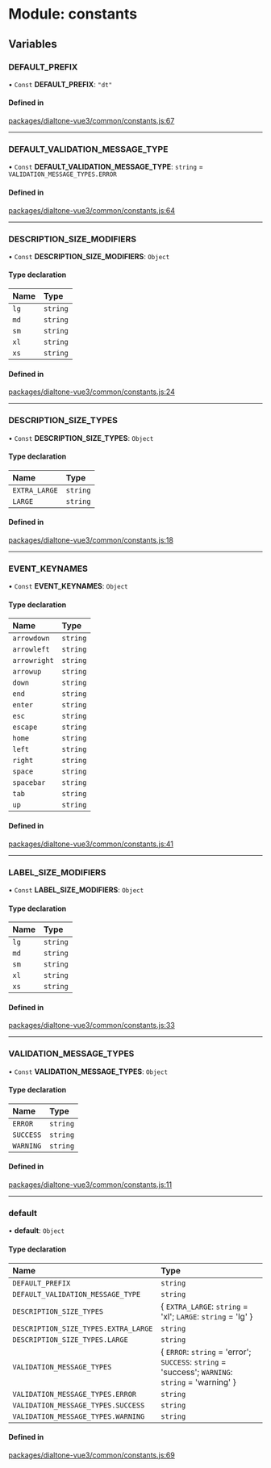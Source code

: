 # Module: constants

## Variables

### DEFAULT\_PREFIX

• `Const` **DEFAULT\_PREFIX**: ``"dt"``

#### Defined in

[packages/dialtone-vue3/common/constants.js:67](https://github.com/dialpad/dialtone/blob/dfa2bbbaafb/packages/dialtone-vue3/common/constants.js#L67)

___

### DEFAULT\_VALIDATION\_MESSAGE\_TYPE

• `Const` **DEFAULT\_VALIDATION\_MESSAGE\_TYPE**: `string` = `VALIDATION_MESSAGE_TYPES.ERROR`

#### Defined in

[packages/dialtone-vue3/common/constants.js:64](https://github.com/dialpad/dialtone/blob/dfa2bbbaafb/packages/dialtone-vue3/common/constants.js#L64)

___

### DESCRIPTION\_SIZE\_MODIFIERS

• `Const` **DESCRIPTION\_SIZE\_MODIFIERS**: `Object`

#### Type declaration

| Name | Type |
| :------ | :------ |
| `lg` | `string` |
| `md` | `string` |
| `sm` | `string` |
| `xl` | `string` |
| `xs` | `string` |

#### Defined in

[packages/dialtone-vue3/common/constants.js:24](https://github.com/dialpad/dialtone/blob/dfa2bbbaafb/packages/dialtone-vue3/common/constants.js#L24)

___

### DESCRIPTION\_SIZE\_TYPES

• `Const` **DESCRIPTION\_SIZE\_TYPES**: `Object`

#### Type declaration

| Name | Type |
| :------ | :------ |
| `EXTRA_LARGE` | `string` |
| `LARGE` | `string` |

#### Defined in

[packages/dialtone-vue3/common/constants.js:18](https://github.com/dialpad/dialtone/blob/dfa2bbbaafb/packages/dialtone-vue3/common/constants.js#L18)

___

### EVENT\_KEYNAMES

• `Const` **EVENT\_KEYNAMES**: `Object`

#### Type declaration

| Name | Type |
| :------ | :------ |
| `arrowdown` | `string` |
| `arrowleft` | `string` |
| `arrowright` | `string` |
| `arrowup` | `string` |
| `down` | `string` |
| `end` | `string` |
| `enter` | `string` |
| `esc` | `string` |
| `escape` | `string` |
| `home` | `string` |
| `left` | `string` |
| `right` | `string` |
| `space` | `string` |
| `spacebar` | `string` |
| `tab` | `string` |
| `up` | `string` |

#### Defined in

[packages/dialtone-vue3/common/constants.js:41](https://github.com/dialpad/dialtone/blob/dfa2bbbaafb/packages/dialtone-vue3/common/constants.js#L41)

___

### LABEL\_SIZE\_MODIFIERS

• `Const` **LABEL\_SIZE\_MODIFIERS**: `Object`

#### Type declaration

| Name | Type |
| :------ | :------ |
| `lg` | `string` |
| `md` | `string` |
| `sm` | `string` |
| `xl` | `string` |
| `xs` | `string` |

#### Defined in

[packages/dialtone-vue3/common/constants.js:33](https://github.com/dialpad/dialtone/blob/dfa2bbbaafb/packages/dialtone-vue3/common/constants.js#L33)

___

### VALIDATION\_MESSAGE\_TYPES

• `Const` **VALIDATION\_MESSAGE\_TYPES**: `Object`

#### Type declaration

| Name | Type |
| :------ | :------ |
| `ERROR` | `string` |
| `SUCCESS` | `string` |
| `WARNING` | `string` |

#### Defined in

[packages/dialtone-vue3/common/constants.js:11](https://github.com/dialpad/dialtone/blob/dfa2bbbaafb/packages/dialtone-vue3/common/constants.js#L11)

___

### default

• **default**: `Object`

#### Type declaration

| Name | Type |
| :------ | :------ |
| `DEFAULT_PREFIX` | `string` |
| `DEFAULT_VALIDATION_MESSAGE_TYPE` | `string` |
| `DESCRIPTION_SIZE_TYPES` | \{ `EXTRA_LARGE`: `string` = 'xl'; `LARGE`: `string` = 'lg' } |
| `DESCRIPTION_SIZE_TYPES.EXTRA_LARGE` | `string` |
| `DESCRIPTION_SIZE_TYPES.LARGE` | `string` |
| `VALIDATION_MESSAGE_TYPES` | \{ `ERROR`: `string` = 'error'; `SUCCESS`: `string` = 'success'; `WARNING`: `string` = 'warning' } |
| `VALIDATION_MESSAGE_TYPES.ERROR` | `string` |
| `VALIDATION_MESSAGE_TYPES.SUCCESS` | `string` |
| `VALIDATION_MESSAGE_TYPES.WARNING` | `string` |

#### Defined in

[packages/dialtone-vue3/common/constants.js:69](https://github.com/dialpad/dialtone/blob/dfa2bbbaafb/packages/dialtone-vue3/common/constants.js#L69)
